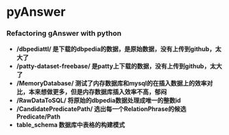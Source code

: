 # pyAnswer
### Refactoring gAnswer with python

- **/dbpediattl/ 是下载的dbpedia的数据，是原始数据，没有上传到github，太大了**
- **/patty-dataset-freebase/ 是patty上下载的数据，没有上传到github，太大了**
- **/MemoryDatabase/ 测试了内存数据库和mysql的在插入数据上的效率对比，本来想做更多，但是内存数据库插入效率不高，郁闷**
- **/RawDataToSQL/ 将原始的dbpedia数据处理成唯一的整数id**
- **/CandidatePredicatePath/ 选出每一个RelationPhrase的候选Predicate/Path**
- **table_schema 数据库中表格的构建模式**
